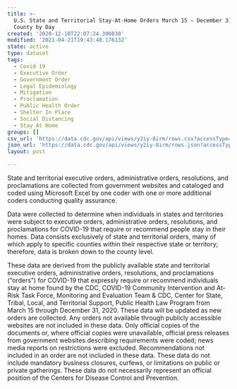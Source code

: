 ```yaml
---
title: >-
  U.S. State and Territorial Stay-At-Home Orders March 15 – December 31 by
  County by Day
created: '2020-12-10T22:07:24.390830'
modified: '2021-04-21T19:43:48.176132'
state: active
type: dataset
tags:
  - Covid 19
  - Executive Order
  - Government Order
  - Legal Epidemiology
  - Mitigation
  - Proclamation
  - Public Health Order
  - Shelter In Place
  - Social Distancing
  - Stay At Home
groups: []
csv_url: 'https://data.cdc.gov/api/views/y2iy-8irm/rows.csv?accessType=DOWNLOAD'
json_url: 'https://data.cdc.gov/api/views/y2iy-8irm/rows.json?accessType=DOWNLOAD'
layout: post

---
```

State and territorial executive orders, administrative orders, resolutions, and proclamations are collected from government websites and cataloged and coded using Microsoft Excel by one coder with one or more additional coders conducting quality assurance.

Data were collected to determine when individuals in states and territories were subject to executive orders, administrative orders, resolutions, and proclamations for COVID-19 that require or recommend people stay in their homes. Data consists exclusively of state and territorial orders, many of which apply to specific counties within their respective state or territory; therefore, data is broken down to the county level.

These data are derived from the publicly available state and territorial executive orders, administrative orders, resolutions, and proclamations (“orders”) for COVID-19 that expressly require or recommend individuals stay at home found by the CDC, COVID-19 Community Intervention and At-Risk Task Force, Monitoring and Evaluation Team & CDC, Center for State, Tribal, Local, and Territorial Support, Public Health Law Program from March 15 through December 31, 2020. These data will be updated as new orders are collected. Any orders not available through publicly accessible websites are not included in these data. Only official copies of the documents or, where official copies were unavailable, official press releases from government websites describing requirements were coded; news media reports on restrictions were excluded. Recommendations not included in an order are not included in these data. These data do not include mandatory business closures, curfews, or limitations on public or private gatherings. These data do not necessarily represent an official position of the Centers for Disease Control and Prevention.
